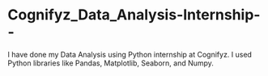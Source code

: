 # Cognifyz_Data_Analysis-Internship--
I have done my Data Analysis using Python internship at Cognifyz. I used Python libraries like Pandas, Matplotlib, Seaborn, and Numpy.            
